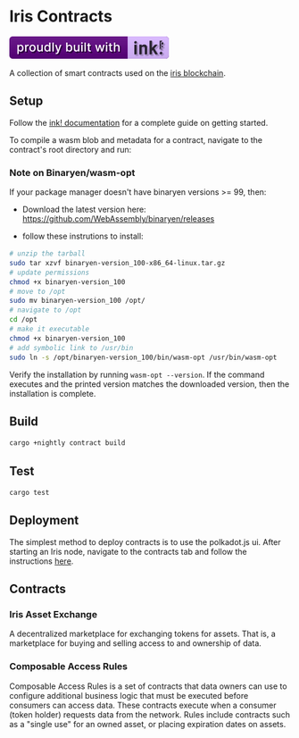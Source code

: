 # Iris Contracts

[![Built with ink!](https://raw.githubusercontent.com/paritytech/ink/master/.images/badge.svg)](https://github.com/paritytech/ink)

A collection of smart contracts used on the [iris blockchain](https://github.com/ideal-lab5/substrate/tree/iris).

## Setup

Follow the [ink! documentation](https://paritytech.github.io/ink-docs/getting-started/setup) for a complete guide on getting started.

To compile a wasm blob and metadata for a contract, navigate to the contract's root directory and run:

### Note on Binaryen/wasm-opt

If your package manager doesn't have binaryen versions >= 99, then:

- Download the latest version here: https://github.com/WebAssembly/binaryen/releases

- follow these instrutions to install:

``` bash
# unzip the tarball
sudo tar xzvf binaryen-version_100-x86_64-linux.tar.gz
# update permissions
chmod +x binaryen-version_100
# move to /opt
sudo mv binaryen-version_100 /opt/
# navigate to /opt
cd /opt
# make it executable
chmod +x binaryen-version_100
# add symbolic link to /usr/bin
sudo ln -s /opt/binaryen-version_100/bin/wasm-opt /usr/bin/wasm-opt
```

Verify the installation by running `wasm-opt --version`. If the command executes and the printed version matches the downloaded version, then the installation is complete.

## Build

``` bash
cargo +nightly contract build
```

## Test

``` bash
cargo test 
```

## Deployment

The simplest method to deploy contracts is to use the polkadot.js ui. After starting an Iris node, navigate to the contracts tab and follow the instructions [here](https://docs.substrate.io/tutorials/v3/ink-workshop/pt1/#creating-an-ink-project).

## Contracts

### Iris Asset Exchange

A decentralized marketplace for exchanging tokens for assets. That is, a marketplace for buying and selling access to and ownership of data.

### Composable Access Rules

Composable Access Rules is a set of contracts that data owners can use to configure additional business logic that must be executed before consumers can access data. These contracts execute when a consumer (token holder) requests data from the network. Rules include contracts such as a "single use" for an owned asset, or placing expiration dates on assets.
